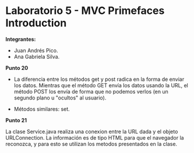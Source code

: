 # Laboratorio 5 - MVC Primefaces Introduction 

**Integrantes:**
- Juan Andrés Pico.
- Ana Gabriela Silva.


**Punto 20**

- La diferencia entre los métodos get y post radica en la forma de enviar los datos. Mientras que el método GET envía los datos usando la URL, el método POST los envía de forma que no podemos verlos (en un segundo plano u "ocultos" al usuario).

- Métodos similares: set.

**Punto 21**

La clase Service.java realiza una conexion entre la URL dada y el objeto URLConnection. La información es de tipo HTML para que el navegador la reconozca, y para esto se utilizan los metodos presentados en la clase.






